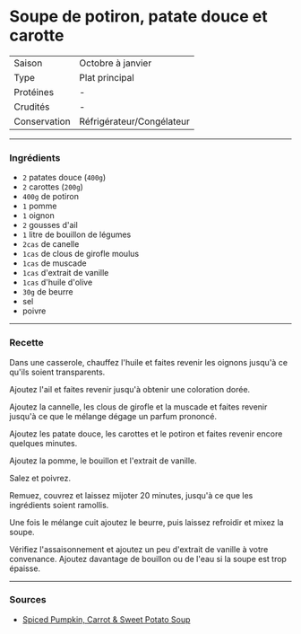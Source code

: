 # Soupe de potiron, patate douce et carotte

| | |
|:---|:---|
| Saison | Octobre à janvier |
| Type | Plat principal |
| Protéines | - |
| Crudités | - |
| Conservation | Réfrigérateur/Congélateur |

---

### Ingrédients

* `2` patates douce (`400g`)
* `2` carottes (`200g`)
* `400g` de potiron
* `1` pomme
* `1` oignon
* `2` gousses d'ail
* `1` litre de bouillon de légumes
* `2cas` de canelle
* `1cas` de clous de girofle moulus
* `1cas` de muscade
* `1cas` d'extrait de vanille
* `1cas` d'huile d'olive
* `30g` de beurre
* sel
* poivre

---

### Recette

Dans une casserole, chauffez l'huile et faites revenir les oignons jusqu'à ce qu'ils soient transparents.

Ajoutez l'ail et faites revenir jusqu'à obtenir une coloration dorée.

Ajoutez la cannelle, les clous de girofle et la muscade et faites revenir jusqu'à ce que le mélange dégage un parfum prononcé.

Ajoutez les patate douce, les carottes et le potiron et faites revenir encore quelques minutes.

Ajoutez la pomme, le bouillon et l'extrait de vanille.

Salez et poivrez.

Remuez, couvrez et laissez mijoter 20 minutes, jusqu'à ce que les ingrédients soient ramollis.

Une fois le mélange cuit ajoutez le beurre, puis laissez refroidir et mixez la soupe.

Vérifiez l'assaisonnement et ajoutez un peu d'extrait de vanille à votre convenance. Ajoutez davantage de bouillon ou de l'eau si la soupe est trop épaisse.

---

### Sources

* [Spiced Pumpkin, Carrot & Sweet Potato Soup](https://fussfreeflavours.com/spiced-pumpkin-carrot-sweet-potato-soup/)
